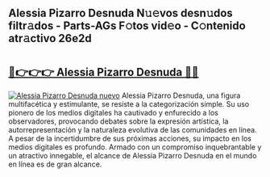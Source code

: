 ## Alessia Pizarro Desnuda N𝚞𝚎vos desn𝚞dos filtr𝚊dos - Parts-AGs F𝚘tos vid𝚎o - C𝚘ntenido atr𝚊ctivo 26e2d

# <h2><a href="http://mbdhib.tromn.icu/?c=Alessia+Pizarro+Desnuda">🔗👉👉👉 Alessia Pizarro Desnuda 🔗🔗</a></h2>

[![Alessia Pizarro Desnuda nuevo](https://i.imgur.com/pEAQMta.gif)](http://mbdhib.tromn.icu/?c=Alessia+Pizarro+Desnuda)
Alessia Pizarro Desnuda, una figura multifacética y estimulante, se resiste a la categorización simple. Su uso pionero de los medios digitales ha cautivado y enfurecido a los observadores, provocando debates sobre la expresión artística, la autorrepresentación y la naturaleza evolutiva de las comunidades en línea. A pesar de la incertidumbre de sus próximas acciones, su impacto en los medios digitales es profundo. Armado con un compromiso inquebrantable y un atractivo innegable, el alcance de Alessia Pizarro Desnuda en el mundo en línea es de gran alcance.
